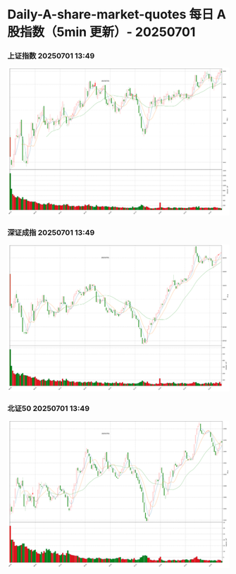 
# Daily-A-share-market-quotes 每日 A 股指数（5min 更新）- 20250701

### 上证指数 20250701 13:49
![](./fig/2025/7/20250701-sh000001.png)

### 深证成指 20250701 13:49
![](./fig/2025/7/20250701-sz399001.png)

### 北证50 20250701 13:49
![](./fig/2025/7/20250701-bj899050.png)
